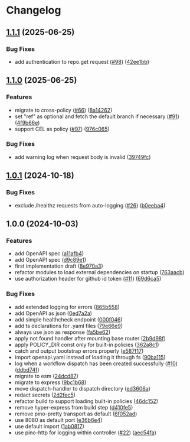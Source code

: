 # Changelog

## [1.1.1](https://github.com/abinnovision/github-workflow-dispatch-proxy/compare/v1.1.0...v1.1.1) (2025-06-25)


### Bug Fixes

* add authentication to repo.get request ([#98](https://github.com/abinnovision/github-workflow-dispatch-proxy/issues/98)) ([42ee1bb](https://github.com/abinnovision/github-workflow-dispatch-proxy/commit/42ee1bb3bd23732c52643e564c74d9c0b9ca9da1))

## [1.1.0](https://github.com/abinnovision/github-workflow-dispatch-proxy/compare/v1.0.1...v1.1.0) (2025-06-25)


### Features

* migrate to cross-policy ([#66](https://github.com/abinnovision/github-workflow-dispatch-proxy/issues/66)) ([8a14262](https://github.com/abinnovision/github-workflow-dispatch-proxy/commit/8a142624e28a8126690e737663e81301a8d7b6eb))
* set "ref" as optional and fetch the default branch if necessary ([#91](https://github.com/abinnovision/github-workflow-dispatch-proxy/issues/91)) ([4f9b66e](https://github.com/abinnovision/github-workflow-dispatch-proxy/commit/4f9b66eedb8063b3666c589b570d7914af8520c8))
* support CEL as policy ([#97](https://github.com/abinnovision/github-workflow-dispatch-proxy/issues/97)) ([976c065](https://github.com/abinnovision/github-workflow-dispatch-proxy/commit/976c065ae0f535d8263788cb15168576b54fe3ec))


### Bug Fixes

* add warning log when request body is invalid ([39749fc](https://github.com/abinnovision/github-workflow-dispatch-proxy/commit/39749fcc1870c3a230e0aee5308eb4149793a360))

## [1.0.1](https://github.com/abinnovision/github-workflow-dispatch-proxy/compare/v1.0.0...v1.0.1) (2024-10-18)


### Bug Fixes

* exclude /healthz requests from auto-logging ([#26](https://github.com/abinnovision/github-workflow-dispatch-proxy/issues/26)) ([b0eeba4](https://github.com/abinnovision/github-workflow-dispatch-proxy/commit/b0eeba4d3d9d21fa3926abb08f2d86b275f8b7d0))

## 1.0.0 (2024-10-03)


### Features

* add OpenAPI spec ([a11afb4](https://github.com/abinnovision/github-workflow-dispatch-proxy/commit/a11afb4ef5e87e466434362f9050309f6d23da5e))
* add OpenAPI spec ([d9c89e1](https://github.com/abinnovision/github-workflow-dispatch-proxy/commit/d9c89e1fb36d3fad5dba4d96083c57460d503f31))
* first implementation draft ([8e970a3](https://github.com/abinnovision/github-workflow-dispatch-proxy/commit/8e970a3e58e4f273f6cb961e12bff596a0097348))
* refactor modules to load external dependencies on startup ([763aacb](https://github.com/abinnovision/github-workflow-dispatch-proxy/commit/763aacb19220e9491fe5dcf71986be33fcddc100))
* use authorization header for github id token ([#11](https://github.com/abinnovision/github-workflow-dispatch-proxy/issues/11)) ([69d6ca5](https://github.com/abinnovision/github-workflow-dispatch-proxy/commit/69d6ca589666ea8dab003a727a681ce4f5d93f95))


### Bug Fixes

* add extended logging for errors ([865b558](https://github.com/abinnovision/github-workflow-dispatch-proxy/commit/865b5582097c31736e4765ed3adf5761ce77c8b1))
* add OpenAPI as json ([0ed7a2a](https://github.com/abinnovision/github-workflow-dispatch-proxy/commit/0ed7a2a6edb1fda1eab91cde56b9ba7f8904494b))
* add simple healthcheck endpoint ([000f046](https://github.com/abinnovision/github-workflow-dispatch-proxy/commit/000f046969b7fa93d4cf453c083cbb8bbb9efd19))
* add ts declarations for .yaml files ([79e66e9](https://github.com/abinnovision/github-workflow-dispatch-proxy/commit/79e66e92ca5bdaad805d5117b04e67710c7af31f))
* always use json as response ([fa5be62](https://github.com/abinnovision/github-workflow-dispatch-proxy/commit/fa5be626733ef77faf9099c7edf65dccef6efeb9))
* apply not found handler after mounting base router ([2b9d98f](https://github.com/abinnovision/github-workflow-dispatch-proxy/commit/2b9d98f90a33ea7ae1772c116fc107ec0a399276))
* apply POLICY_DIR const only for built-in policies ([362a8c1](https://github.com/abinnovision/github-workflow-dispatch-proxy/commit/362a8c150735f8533970ced40c37615ec0f0cfe3))
* catch and output bootstrap errors properly ([e587f17](https://github.com/abinnovision/github-workflow-dispatch-proxy/commit/e587f179c37dd1a9614fd85fcc7a9a06d4b54f75))
* import openapi.yaml instead of loading it through fs ([90ba115](https://github.com/abinnovision/github-workflow-dispatch-proxy/commit/90ba115d460c172025d34e6ff692b5bf04c82521))
* log when a workflow dispatch has been created successfully ([#10](https://github.com/abinnovision/github-workflow-dispatch-proxy/issues/10)) ([ddbd74f](https://github.com/abinnovision/github-workflow-dispatch-proxy/commit/ddbd74f07d415a3c2b03cef2d484d13992aadcd6))
* migrate to esm ([24dcd87](https://github.com/abinnovision/github-workflow-dispatch-proxy/commit/24dcd87bfc4fee59c2c1ea8f75c1891b136e0174))
* migrate to express ([9bc1b68](https://github.com/abinnovision/github-workflow-dispatch-proxy/commit/9bc1b68a35df21488690d77ec6841e25a5f87314))
* move dispatch-handler to dispatch directory ([ed3606a](https://github.com/abinnovision/github-workflow-dispatch-proxy/commit/ed3606aecb6db46b02796182a1e677db918cad77))
* redact secrets ([2d2fec5](https://github.com/abinnovision/github-workflow-dispatch-proxy/commit/2d2fec5015cd76cf2a6b1687c6577d4d54874301))
* refactor build to support loading built-in policies ([46dc152](https://github.com/abinnovision/github-workflow-dispatch-proxy/commit/46dc15281440b05c7f3590e343c681c1eff5dded))
* remove hyper-express from build step ([d410fe5](https://github.com/abinnovision/github-workflow-dispatch-proxy/commit/d410fe50d08762b1ae5ec5d318f8348b21bf8517))
* remove pino-pretty transport as default ([6f052ad](https://github.com/abinnovision/github-workflow-dispatch-proxy/commit/6f052adc5862ae0080bfc86243745ba10d192522))
* use 8080 as default port ([e36b6e4](https://github.com/abinnovision/github-workflow-dispatch-proxy/commit/e36b6e4b9bea0522fb252632aa1ceec7f820c816))
* use default import ([1ab0817](https://github.com/abinnovision/github-workflow-dispatch-proxy/commit/1ab08174aa36d56a997c0f01e2acb5a4383faa37))
* use pino-http for logging within controller ([#22](https://github.com/abinnovision/github-workflow-dispatch-proxy/issues/22)) ([aec54fa](https://github.com/abinnovision/github-workflow-dispatch-proxy/commit/aec54fabdd9e62d0b0f751140cf8b72dbcb9201e))
